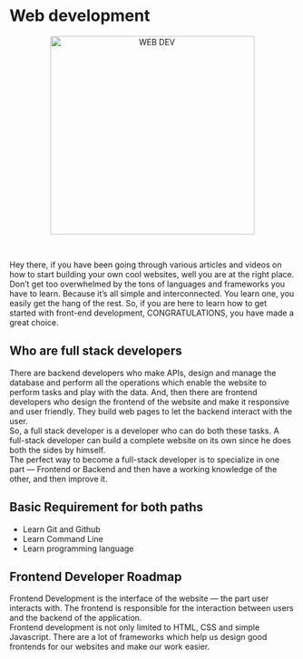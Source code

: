 # Web development

<p align="center"><a href="https://developer.mozilla.org/en-US/docs/Learn/HTML/Introduction_to_HTML/Document_and_website_structure" target="_blank"><img src="https://encrypted-tbn0.gstatic.com/images?q=tbn:ANd9GcS5JAl_Obl74CZi3tL6x5aEj2XVYUGKmP-E2w&usqp=CAU" width="360" height="350" title="WEB DEV" alt="WEB DEV"></a>
</p>
<br>

Hey there, if you have been going through various articles and videos on how to start building your own cool websites, well you are at the right place. Don’t get too overwhelmed by the tons of languages and frameworks you have to learn. Because it’s all simple and interconnected. You learn one, you easily get the hang of the rest. So, if you are here to learn how to get started with front-end development, CONGRATULATIONS, you have made a great choice.

## Who are full stack developers
There are backend developers who make APIs, design and manage the database and perform all the operations which enable the website to perform tasks and play with the data. And, then there are frontend developers who design the frontend of the website and make it responsive and user friendly. They build web pages to let the backend interact with the user. <br>
So, a full stack developer is a developer who can do both these tasks. A full-stack developer can build a complete website on its own since he does both the sides by himself.
<br>
The perfect way to become a full-stack developer is to specialize in one part — Frontend or Backend and then have a working knowledge of the other, and then improve it.

## Basic Requirement for both paths
* Learn Git and Github
* Learn Command Line
* Learn programming language

## Frontend Developer Roadmap
Frontend Development is the interface of the website — the part user interacts with. The frontend is responsible for the interaction between users and the backend of the application. <br>
Frontend development is not only limited to HTML, CSS and simple Javascript. There are a lot of frameworks which help us design good frontends for our websites and make our work easier.
